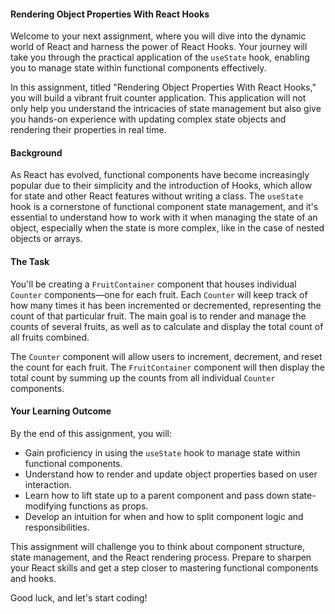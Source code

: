 #### Rendering Object Properties With React Hooks

Welcome to your next assignment, where you will dive into the dynamic world of React and harness the power of React Hooks. Your journey will take you through the practical application of the `useState` hook, enabling you to manage state within functional components effectively.

In this assignment, titled "Rendering Object Properties With React Hooks," you will build a vibrant fruit counter application. This application will not only help you understand the intricacies of state management but also give you hands-on experience with updating complex state objects and rendering their properties in real time.

#### Background

As React has evolved, functional components have become increasingly popular due to their simplicity and the introduction of Hooks, which allow for state and other React features without writing a class. The `useState` hook is a cornerstone of functional component state management, and it's essential to understand how to work with it when managing the state of an object, especially when the state is more complex, like in the case of nested objects or arrays.

#### The Task

You'll be creating a `FruitContainer` component that houses individual `Counter` components—one for each fruit. Each `Counter` will keep track of how many times it has been incremented or decremented, representing the count of that particular fruit. The main goal is to render and manage the counts of several fruits, as well as to calculate and display the total count of all fruits combined.

The `Counter` component will allow users to increment, decrement, and reset the count for each fruit. The `FruitContainer` component will then display the total count by summing up the counts from all individual `Counter` components.

#### Your Learning Outcome

By the end of this assignment, you will:

- Gain proficiency in using the `useState` hook to manage state within functional components.
- Understand how to render and update object properties based on user interaction.
- Learn how to lift state up to a parent component and pass down state-modifying functions as props.
- Develop an intuition for when and how to split component logic and responsibilities.

This assignment will challenge you to think about component structure, state management, and the React rendering process. Prepare to sharpen your React skills and get a step closer to mastering functional components and hooks.

Good luck, and let's start coding!
